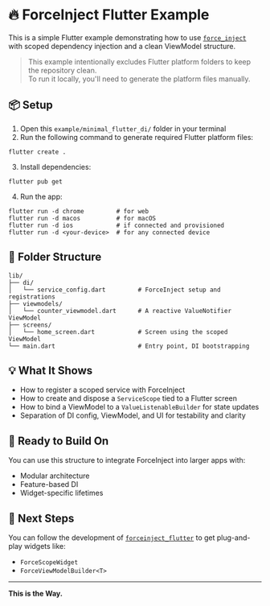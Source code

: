 # 🔥 ForceInject Flutter Example

This is a simple Flutter example demonstrating how to use [`force_inject`](https://pub.dev/packages/force_inject) with scoped dependency injection and a clean ViewModel structure.

> This example intentionally excludes Flutter platform folders to keep the repository clean.  
> To run it locally, you'll need to generate the platform files manually.

## 📦 Setup

1. Open this `example/minimal_flutter_di/` folder in your terminal
2. Run the following command to generate required Flutter platform files:

```
flutter create .
```

3. Install dependencies:

```
flutter pub get
```

4. Run the app:

```
flutter run -d chrome         # for web
flutter run -d macos          # for macOS
flutter run -d ios            # if connected and provisioned
flutter run -d <your-device>  # for any connected device
```

## 📁 Folder Structure

```
lib/
├── di/
│   └── service_config.dart         # ForceInject setup and registrations
├── viewmodels/
│   └── counter_viewmodel.dart      # A reactive ValueNotifier ViewModel
├── screens/
│   └── home_screen.dart            # Screen using the scoped ViewModel
└── main.dart                       # Entry point, DI bootstrapping
```

## 💡 What It Shows

- How to register a scoped service with ForceInject
- How to create and dispose a `ServiceScope` tied to a Flutter screen
- How to bind a ViewModel to a `ValueListenableBuilder` for state updates
- Separation of DI config, ViewModel, and UI for testability and clarity

## 🧪 Ready to Build On

You can use this structure to integrate ForceInject into larger apps with:
- Modular architecture
- Feature-based DI
- Widget-specific lifetimes

## 👀 Next Steps

You can follow the development of [`forceinject_flutter`](https://pub.dev/publishers/diegogarcia.ca) to get plug-and-play widgets like:

- `ForceScopeWidget`
- `ForceViewModelBuilder<T>`

---

**This is the Way.**
